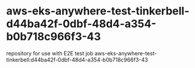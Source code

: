 # aws-eks-anywhere-test-tinkerbell-d44ba42f-0dbf-48d4-a354-b0b718c966f3-43
repository for use with E2E test job aws-eks-anywhere-test-tinkerbell:d44ba42f-0dbf-48d4-a354-b0b718c966f3-43
